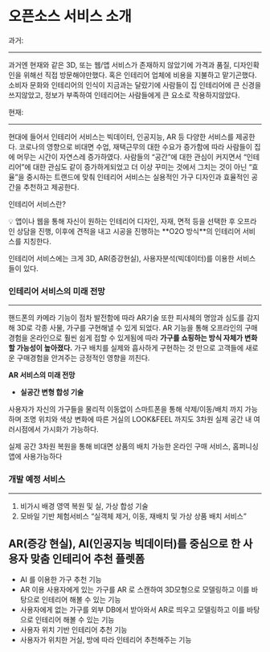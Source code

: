 # 오픈소스 서비스 소개

과거:  

---

과거엔 현재와 같은 3D, 또는 웹/앱 서비스가 존재하지 않았기에 가격과 품질, 디자인확인을 위해선 직접 방문해야만했다. 혹은 인테리어 업체에 비용을 지불하고 맡기곤했다.
소비자 문화와 인테리어의 인식이 지금과는 달랐기에 사람들이 집 인테리어에 큰 신경을 쓰지않았고, 정보가 부족하여 인테리어는 사람들에게 큰 요소로 작용하지않았다.

현재:

---

현대에 들어서 인테리어 서비스는 빅데이터, 인공지능, AR 등 다양한 서비스를 제공한다.
코로나의 영향으로 비대면 수업, 재택근무의 대한 수요가 증가함에 따라 사람들이 집에 머무는 시간이 자연스레 증가하였다. 사람들의 “공간”에 대한 관심이 커지면서 “인테리어”에 대한 관심도 같이 증가하게되었고 더 이상 꾸미는 것에서 그치는 것이 아닌 “효율”을 중시하는 트랜드에 맞춰 인테리어 서비스는 실용적인 가구 디자인과 효율적인 공간을 추천하고 제공한다.

인테리어 서비스란?

<aside>
💡 앱이나 웹을 통해 자신이 원하는 인테리어 디자인, 자재, 면적 등을 선택한 후 오프라인 상담을 진행, 이후에 견적을 내고 시공을 진행하는 **O2O 방식**의 인테리어 서비스를 지칭한다.

인테리어 서비스에는 크게 3D, AR(증강현실), 사용자분석(빅데이터)를 이용한 서비스들이 있다.

</aside>

### 인테리어 서비스의 미래 전망

---

핸드폰의 카메라 기능이 점차 발전함에 따라 AR기술 또한 피사체의 명암과 심도를 감지해 3D로 각종 사물, 가구를 구현해낼 수 있게 되었다. AR 기능을 통해 오프라인의 구매경험을 온라인으로 훨씬 쉽게 접할 수 있게됨에 따라 **가구를 쇼핑하는 방식 자체가 변화할 가능성이 높아졌다.** 가구 배치를 실제와 흡사하게 구현하는 것 만으로 고객들에 새로운 구매경험을 안겨주는 긍정적인 영향을 끼친다.

**AR 서비스의 미래 전망**

- **실공간 변형 합성 기술**

사용자가 자신의 가구들을 물리적 이동없이 스마트폰을 통해 삭제/이동/배치 까지 가능하며 조명 위치와 색상 변화에 따른 거실의 LOOK&FEEL 까지도 3차원 실제 공간 내 여러시점에서 가시화가 가능하다.

실제 공간 3차원 복원을 통해 비대면 상품의 배치 가능한 온라인 구매 서비스, 홈퍼니싱앱에 사용가능하다

### 개발 예정 서비스

---

1. 비가시 배경 영역 복원 및 실, 가상 합성 기술
2. 모바일 기반 체험서비스 “실객체 제거, 이동, 재배치 및 가상 상품 배치 서비스”

## AR(증강 현실), AI(인공지능 빅데이터)를 중심으로 한 사용자 맞춤 인테리어 추천 플렛폼

- AI 를 이용한 가구 추천 기능
- AR 이용 사용자에게 있는 가구를 AR 로 스캔하여 3D모형으로 모델링하고 이를 바탕으로 인테리어 해볼 수 있는 기능
- 사용자에게 없는 가구를 외부 DB에서 받아와서  AR로 띄우고 모델링하고 이를 바탕으로 인테리어 해볼 수 있는 기능
- 사용자 위치 기반 인테리어 추천 기능
- 사용자가 위치한 거실, 방에 따라 인테리어 추천해주는 기능